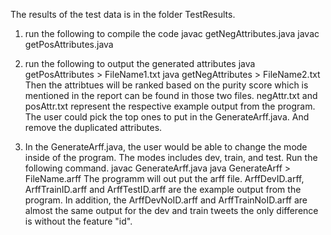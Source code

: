 
The results of the test data is in the folder TestResults.

1. run the following to compile the code 
		javac getNegAttributes.java
		javac getPosAttributes.java

2. run the following to output the generated attributes
		java getPosAttributes > FileName1.txt
 		java getNegAttributes > FileName2.txt
 	Then the attribtues will be ranked based on the purity score which is mentioned in the report can be found in those two files.
 	negAttr.txt and posAttr.txt represent the respective example output from the program.
 	The user could pick the top ones to put in the GenerateArff.java.
 	And remove the duplicated attributes.

3. 	In the GenerateArff.java, the user would be able to change the mode inside of the program. The modes includes dev, train, and test.
	Run the following command.
		javac GenerateArff.java
		java GenerateArff > FileName.arff
	The programm will out put the arff file.
	ArffDevID.arff, ArffTrainID.arff and ArffTestID.arff are the example output from the program.
	In addition, the ArffDevNoID.arff and ArffTrainNoID.arff are almost the same output for the dev and train tweets the only difference is without the feature "id".